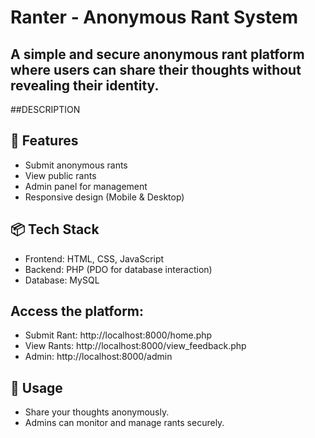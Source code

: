 
# Ranter - Anonymous Rant System
## A simple and secure anonymous rant platform where users can share their thoughts without revealing their identity.

##DESCRIPTION

## 🚀 Features
- Submit anonymous rants
- View public rants
- Admin panel for management
- Responsive design (Mobile & Desktop)

## 📦 Tech Stack
- Frontend: HTML, CSS, JavaScript
- Backend: PHP (PDO for database interaction)
- Database: MySQL


## Access the platform:
   - Submit Rant: http://localhost:8000/home.php
   - View Rants: http://localhost:8000/view_feedback.php
   - Admin: http://localhost:8000/admin

## 📌 Usage
- Share your thoughts anonymously.
- Admins can monitor and manage rants securely.


